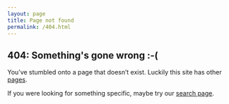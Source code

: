 ```yaml
---
layout: page
title: Page not found
permalink: /404.html
---
```


## 404: Something's gone wrong :-(

You’ve stumbled onto a page that doesn’t exist. Luckily this site has other [pages](/).

If you were looking for something specific, maybe try our [search page](https://flutter.io/search/).
